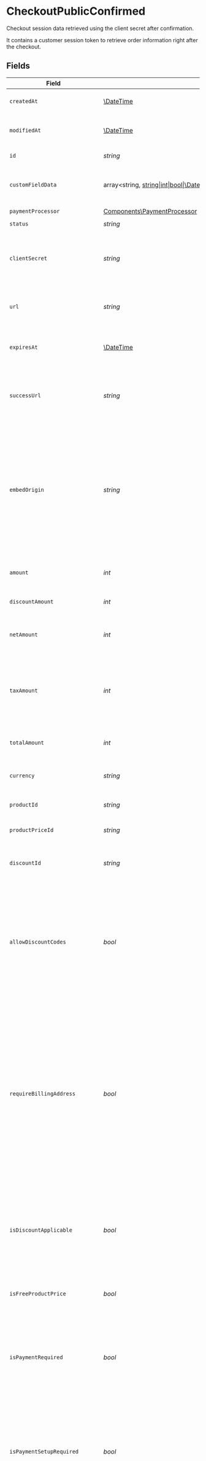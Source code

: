 # CheckoutPublicConfirmed

Checkout session data retrieved using the client secret after confirmation.

It contains a customer session token to retrieve order information
right after the checkout.


## Fields

| Field                                                                                                                                                                                                                                                                                                                           | Type                                                                                                                                                                                                                                                                                                                            | Required                                                                                                                                                                                                                                                                                                                        | Description                                                                                                                                                                                                                                                                                                                     |
| ------------------------------------------------------------------------------------------------------------------------------------------------------------------------------------------------------------------------------------------------------------------------------------------------------------------------------- | ------------------------------------------------------------------------------------------------------------------------------------------------------------------------------------------------------------------------------------------------------------------------------------------------------------------------------- | ------------------------------------------------------------------------------------------------------------------------------------------------------------------------------------------------------------------------------------------------------------------------------------------------------------------------------- | ------------------------------------------------------------------------------------------------------------------------------------------------------------------------------------------------------------------------------------------------------------------------------------------------------------------------------- |
| `createdAt`                                                                                                                                                                                                                                                                                                                     | [\DateTime](https://www.php.net/manual/en/class.datetime.php)                                                                                                                                                                                                                                                                   | :heavy_check_mark:                                                                                                                                                                                                                                                                                                              | Creation timestamp of the object.                                                                                                                                                                                                                                                                                               |
| `modifiedAt`                                                                                                                                                                                                                                                                                                                    | [\DateTime](https://www.php.net/manual/en/class.datetime.php)                                                                                                                                                                                                                                                                   | :heavy_check_mark:                                                                                                                                                                                                                                                                                                              | Last modification timestamp of the object.                                                                                                                                                                                                                                                                                      |
| `id`                                                                                                                                                                                                                                                                                                                            | *string*                                                                                                                                                                                                                                                                                                                        | :heavy_check_mark:                                                                                                                                                                                                                                                                                                              | The ID of the object.                                                                                                                                                                                                                                                                                                           |
| `customFieldData`                                                                                                                                                                                                                                                                                                               | array<string, [string\|int\|bool\|\DateTime](../../Models/Components/CheckoutPublicConfirmedCustomFieldData.md)>                                                                                                                                                                                                                | :heavy_minus_sign:                                                                                                                                                                                                                                                                                                              | Key-value object storing custom field values.                                                                                                                                                                                                                                                                                   |
| `paymentProcessor`                                                                                                                                                                                                                                                                                                              | [Components\PaymentProcessor](../../Models/Components/PaymentProcessor.md)                                                                                                                                                                                                                                                      | :heavy_check_mark:                                                                                                                                                                                                                                                                                                              | N/A                                                                                                                                                                                                                                                                                                                             |
| `status`                                                                                                                                                                                                                                                                                                                        | *string*                                                                                                                                                                                                                                                                                                                        | :heavy_check_mark:                                                                                                                                                                                                                                                                                                              | N/A                                                                                                                                                                                                                                                                                                                             |
| `clientSecret`                                                                                                                                                                                                                                                                                                                  | *string*                                                                                                                                                                                                                                                                                                                        | :heavy_check_mark:                                                                                                                                                                                                                                                                                                              | Client secret used to update and complete the checkout session from the client.                                                                                                                                                                                                                                                 |
| `url`                                                                                                                                                                                                                                                                                                                           | *string*                                                                                                                                                                                                                                                                                                                        | :heavy_check_mark:                                                                                                                                                                                                                                                                                                              | URL where the customer can access the checkout session.                                                                                                                                                                                                                                                                         |
| `expiresAt`                                                                                                                                                                                                                                                                                                                     | [\DateTime](https://www.php.net/manual/en/class.datetime.php)                                                                                                                                                                                                                                                                   | :heavy_check_mark:                                                                                                                                                                                                                                                                                                              | Expiration date and time of the checkout session.                                                                                                                                                                                                                                                                               |
| `successUrl`                                                                                                                                                                                                                                                                                                                    | *string*                                                                                                                                                                                                                                                                                                                        | :heavy_check_mark:                                                                                                                                                                                                                                                                                                              | URL where the customer will be redirected after a successful payment.                                                                                                                                                                                                                                                           |
| `embedOrigin`                                                                                                                                                                                                                                                                                                                   | *string*                                                                                                                                                                                                                                                                                                                        | :heavy_check_mark:                                                                                                                                                                                                                                                                                                              | When checkout is embedded, represents the Origin of the page embedding the checkout. Used as a security measure to send messages only to the embedding page.                                                                                                                                                                    |
| `amount`                                                                                                                                                                                                                                                                                                                        | *int*                                                                                                                                                                                                                                                                                                                           | :heavy_check_mark:                                                                                                                                                                                                                                                                                                              | Amount in cents, before discounts and taxes.                                                                                                                                                                                                                                                                                    |
| `discountAmount`                                                                                                                                                                                                                                                                                                                | *int*                                                                                                                                                                                                                                                                                                                           | :heavy_check_mark:                                                                                                                                                                                                                                                                                                              | Discount amount in cents.                                                                                                                                                                                                                                                                                                       |
| `netAmount`                                                                                                                                                                                                                                                                                                                     | *int*                                                                                                                                                                                                                                                                                                                           | :heavy_check_mark:                                                                                                                                                                                                                                                                                                              | Amount in cents, after discounts but before taxes.                                                                                                                                                                                                                                                                              |
| `taxAmount`                                                                                                                                                                                                                                                                                                                     | *int*                                                                                                                                                                                                                                                                                                                           | :heavy_check_mark:                                                                                                                                                                                                                                                                                                              | Sales tax amount in cents. If `null`, it means there is no enough information yet to calculate it.                                                                                                                                                                                                                              |
| `totalAmount`                                                                                                                                                                                                                                                                                                                   | *int*                                                                                                                                                                                                                                                                                                                           | :heavy_check_mark:                                                                                                                                                                                                                                                                                                              | Amount in cents, after discounts and taxes.                                                                                                                                                                                                                                                                                     |
| `currency`                                                                                                                                                                                                                                                                                                                      | *string*                                                                                                                                                                                                                                                                                                                        | :heavy_check_mark:                                                                                                                                                                                                                                                                                                              | Currency code of the checkout session.                                                                                                                                                                                                                                                                                          |
| `productId`                                                                                                                                                                                                                                                                                                                     | *string*                                                                                                                                                                                                                                                                                                                        | :heavy_check_mark:                                                                                                                                                                                                                                                                                                              | ID of the product to checkout.                                                                                                                                                                                                                                                                                                  |
| `productPriceId`                                                                                                                                                                                                                                                                                                                | *string*                                                                                                                                                                                                                                                                                                                        | :heavy_check_mark:                                                                                                                                                                                                                                                                                                              | ID of the product price to checkout.                                                                                                                                                                                                                                                                                            |
| `discountId`                                                                                                                                                                                                                                                                                                                    | *string*                                                                                                                                                                                                                                                                                                                        | :heavy_check_mark:                                                                                                                                                                                                                                                                                                              | ID of the discount applied to the checkout.                                                                                                                                                                                                                                                                                     |
| `allowDiscountCodes`                                                                                                                                                                                                                                                                                                            | *bool*                                                                                                                                                                                                                                                                                                                          | :heavy_check_mark:                                                                                                                                                                                                                                                                                                              | Whether to allow the customer to apply discount codes. If you apply a discount through `discount_id`, it'll still be applied, but the customer won't be able to change it.                                                                                                                                                      |
| `requireBillingAddress`                                                                                                                                                                                                                                                                                                         | *bool*                                                                                                                                                                                                                                                                                                                          | :heavy_check_mark:                                                                                                                                                                                                                                                                                                              | Whether to require the customer to fill their full billing address, instead of just the country. Customers in the US will always be required to fill their full address, regardless of this setting. If you preset the billing address, this setting will be automatically set to `true`.                                       |
| `isDiscountApplicable`                                                                                                                                                                                                                                                                                                          | *bool*                                                                                                                                                                                                                                                                                                                          | :heavy_check_mark:                                                                                                                                                                                                                                                                                                              | Whether the discount is applicable to the checkout. Typically, free and custom prices are not discountable.                                                                                                                                                                                                                     |
| `isFreeProductPrice`                                                                                                                                                                                                                                                                                                            | *bool*                                                                                                                                                                                                                                                                                                                          | :heavy_check_mark:                                                                                                                                                                                                                                                                                                              | Whether the product price is free, regardless of discounts.                                                                                                                                                                                                                                                                     |
| `isPaymentRequired`                                                                                                                                                                                                                                                                                                             | *bool*                                                                                                                                                                                                                                                                                                                          | :heavy_check_mark:                                                                                                                                                                                                                                                                                                              | Whether the checkout requires payment, e.g. in case of free products or discounts that cover the total amount.                                                                                                                                                                                                                  |
| `isPaymentSetupRequired`                                                                                                                                                                                                                                                                                                        | *bool*                                                                                                                                                                                                                                                                                                                          | :heavy_check_mark:                                                                                                                                                                                                                                                                                                              | Whether the checkout requires setting up a payment method, regardless of the amount, e.g. subscriptions that have first free cycles.                                                                                                                                                                                            |
| `isPaymentFormRequired`                                                                                                                                                                                                                                                                                                         | *bool*                                                                                                                                                                                                                                                                                                                          | :heavy_check_mark:                                                                                                                                                                                                                                                                                                              | Whether the checkout requires a payment form, whether because of a payment or payment method setup.                                                                                                                                                                                                                             |
| `customerId`                                                                                                                                                                                                                                                                                                                    | *string*                                                                                                                                                                                                                                                                                                                        | :heavy_check_mark:                                                                                                                                                                                                                                                                                                              | N/A                                                                                                                                                                                                                                                                                                                             |
| `isBusinessCustomer`                                                                                                                                                                                                                                                                                                            | *bool*                                                                                                                                                                                                                                                                                                                          | :heavy_check_mark:                                                                                                                                                                                                                                                                                                              | Whether the customer is a business or an individual. If `true`, the customer will be required to fill their full billing address and billing name.                                                                                                                                                                              |
| `customerName`                                                                                                                                                                                                                                                                                                                  | *string*                                                                                                                                                                                                                                                                                                                        | :heavy_check_mark:                                                                                                                                                                                                                                                                                                              | Name of the customer.                                                                                                                                                                                                                                                                                                           |
| `customerEmail`                                                                                                                                                                                                                                                                                                                 | *string*                                                                                                                                                                                                                                                                                                                        | :heavy_check_mark:                                                                                                                                                                                                                                                                                                              | Email address of the customer.                                                                                                                                                                                                                                                                                                  |
| `customerIpAddress`                                                                                                                                                                                                                                                                                                             | *string*                                                                                                                                                                                                                                                                                                                        | :heavy_check_mark:                                                                                                                                                                                                                                                                                                              | N/A                                                                                                                                                                                                                                                                                                                             |
| `customerBillingName`                                                                                                                                                                                                                                                                                                           | *string*                                                                                                                                                                                                                                                                                                                        | :heavy_check_mark:                                                                                                                                                                                                                                                                                                              | N/A                                                                                                                                                                                                                                                                                                                             |
| `customerBillingAddress`                                                                                                                                                                                                                                                                                                        | [Components\Address](../../Models/Components/Address.md)                                                                                                                                                                                                                                                                        | :heavy_check_mark:                                                                                                                                                                                                                                                                                                              | N/A                                                                                                                                                                                                                                                                                                                             |
| `customerTaxId`                                                                                                                                                                                                                                                                                                                 | *string*                                                                                                                                                                                                                                                                                                                        | :heavy_check_mark:                                                                                                                                                                                                                                                                                                              | N/A                                                                                                                                                                                                                                                                                                                             |
| `paymentProcessorMetadata`                                                                                                                                                                                                                                                                                                      | array<string, *string*>                                                                                                                                                                                                                                                                                                         | :heavy_check_mark:                                                                                                                                                                                                                                                                                                              | N/A                                                                                                                                                                                                                                                                                                                             |
| `products`                                                                                                                                                                                                                                                                                                                      | array<[Components\CheckoutProduct](../../Models/Components/CheckoutProduct.md)>                                                                                                                                                                                                                                                 | :heavy_check_mark:                                                                                                                                                                                                                                                                                                              | List of products available to select.                                                                                                                                                                                                                                                                                           |
| `product`                                                                                                                                                                                                                                                                                                                       | [Components\CheckoutProduct](../../Models/Components/CheckoutProduct.md)                                                                                                                                                                                                                                                        | :heavy_check_mark:                                                                                                                                                                                                                                                                                                              | Product data for a checkout session.                                                                                                                                                                                                                                                                                            |
| `productPrice`                                                                                                                                                                                                                                                                                                                  | [Components\LegacyRecurringProductPriceFixed\|Components\LegacyRecurringProductPriceCustom\|Components\LegacyRecurringProductPriceFree\|Components\ProductPriceFixed\|Components\ProductPriceCustom\|Components\ProductPriceFree\|Components\ProductPriceMeteredUnit](../../Models/Components/CheckoutPublicConfirmedProductPrice.md) | :heavy_check_mark:                                                                                                                                                                                                                                                                                                              | Price of the selected product.                                                                                                                                                                                                                                                                                                  |
| `discount`                                                                                                                                                                                                                                                                                                                      | [Components\CheckoutDiscountFixedOnceForeverDuration\|Components\CheckoutDiscountFixedRepeatDuration\|Components\CheckoutDiscountPercentageOnceForeverDuration\|Components\CheckoutDiscountPercentageRepeatDuration](../../Models/Components/CheckoutPublicConfirmedDiscount.md)                                                | :heavy_check_mark:                                                                                                                                                                                                                                                                                                              | N/A                                                                                                                                                                                                                                                                                                                             |
| `organization`                                                                                                                                                                                                                                                                                                                  | [Components\Organization](../../Models/Components/Organization.md)                                                                                                                                                                                                                                                              | :heavy_check_mark:                                                                                                                                                                                                                                                                                                              | N/A                                                                                                                                                                                                                                                                                                                             |
| `attachedCustomFields`                                                                                                                                                                                                                                                                                                          | array<[Components\AttachedCustomField](../../Models/Components/AttachedCustomField.md)>                                                                                                                                                                                                                                         | :heavy_check_mark:                                                                                                                                                                                                                                                                                                              | N/A                                                                                                                                                                                                                                                                                                                             |
| `customerSessionToken`                                                                                                                                                                                                                                                                                                          | *string*                                                                                                                                                                                                                                                                                                                        | :heavy_check_mark:                                                                                                                                                                                                                                                                                                              | N/A                                                                                                                                                                                                                                                                                                                             |
| `customerBillingAddressFields`                                                                                                                                                                                                                                                                                                  | [Components\CheckoutCustomerBillingAddressFields](../../Models/Components/CheckoutCustomerBillingAddressFields.md)                                                                                                                                                                                                              | :heavy_check_mark:                                                                                                                                                                                                                                                                                                              | N/A                                                                                                                                                                                                                                                                                                                             |
